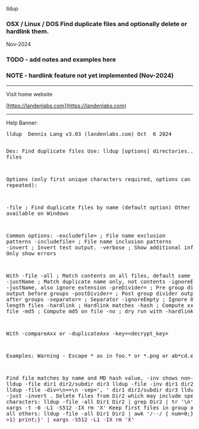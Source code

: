 lldup
### OSX / Linux / DOS  Find duplicate files and optionally delete or hardlink them.

Nov-2024


### TODO - add notes and examples here

### NOTE - hardlink feature not yet implemented  (Nov-2024)

<hr>
Visit home website

[https://landenlabs.com](https://landenlabs.com)


<hr>
Help Banner:
<pre>
lldup  Dennis Lang v3.03 (landenlabs.com) Oct  6 2024

Des: Find duplicate files
Use: lldup [options] directories...   or  files

  Options (only first unique characters required, options can be repeated):

   -file             ; Find duplicate files by name (default option)
   Other options available on Windows

  Common options:
   -excludefile=<filePattern> ; File name exclusion patterns
   -includefile=<filePattern> ; File name inclusion patterns
   -invert           ; Invert test output.
   -verbose          ; Show additional info
   -quiet            ; Only show errors

  With -file
   -all                ; Match contents on all files, default same name
   -justName           ; Match duplicate name only, not contents
   -ignoreExtn         ; With -justName, also ignore extension
   -preDivider=<text>  ; Pre group divider output before groups
   -postDivider=<text> ; Post group divider output after groups
   -separator=<text>   ; Separator
   -ignoreEmpty        ; Ignore 0 length files
   -hardlink           ; Hardlink matches
   -hash               ; Compute xxhash64 on file
   -md5                ; Compute md5 on file
   -no                 ; dry run with -hardlink

  With -compareAxx or -duplicateAxx
   -key=<decrypt_key>

 Examples:
   Warning - Escape * as in foo.\* or \*.png or ab\*cd.ef?

  Find file matches by name and MD hash value, -inv shows non-matche
   lldup -file dir1 dir2/subdir dir3
   lldup -file -inv  dir1 dir2/subdir dir3
   lldup -file -div=\\n==\\n  -sep=', ' dir1 dir2/subdir dir3
   lldup -file -just -invert .
  Delete files from Dir2 which may include special characters:
   lldup -file -all Dir1 Dir2 | grep Dir2 | tr '\n' '\0' | xargs -t -0 -L1 -S512 -IX rm 'X'
  Keep first files in group and delete all others:
   lldup -file -all Dir1 Dir2 | awk '/--/ { num=0;} { if (num++ >1) print;}' | xargs -S512 -L1 -IX rm 'X'

</pre>
